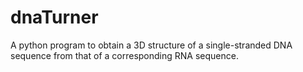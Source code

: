 # dnaTurner
A python program to obtain a 3D structure of a single-stranded DNA sequence from that of a corresponding RNA sequence.
